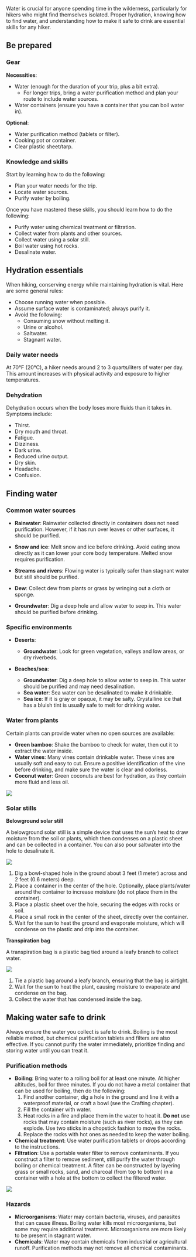 Water is crucial for anyone spending time in the wilderness, particularly for hikers who might find themselves isolated. Proper hydration, knowing how to find water, and understanding how to make it safe to drink are essential skills for any hiker.

## Be prepared
### Gear

**Necessities**:
- Water (enough for the duration of your trip, plus a bit extra).
  - For longer trips, bring a water purification method and plan your route to include water sources.
- Water containers (ensure you have a container that you can boil water in).

**Optional**:
- Water purification method (tablets or filter).
- Cooking pot or container.
- Clear plastic sheet/tarp.

### Knowledge and skills
Start by learning how to do the following:
- Plan your water needs for the trip.
- Locate water sources.
- Purify water by boiling.

Once you have mastered these skills, you should learn how to do the following:
- Purify water using chemical treatment or filtration.
- Collect water from plants and other sources.
- Collect water using a solar still.
- Boil water using hot rocks.
- Desalinate water.

## Hydration essentials

When hiking, conserving energy while maintaining hydration is vital. Here are some general rules:

- Choose running water when possible.
- Assume surface water is contaminated; always purify it.
- Avoid the following:
  - Consuming snow without melting it.
  - Urine or alcohol.
  - Saltwater.
  - Stagnant water.

### Daily water needs

At 70°F (20°C), a hiker needs around 2 to 3 quarts/liters of water per day. This amount increases with physical activity and exposure to higher temperatures.

### Dehydration

Dehydration occurs when the body loses more fluids than it takes in. Symptoms include:

- Thirst.
- Dry mouth and throat.
- Fatigue.
- Dizziness.
- Dark urine.
- Reduced urine output.
- Dry skin.
- Headache.
- Confusion.

## Finding water

### Common water sources

- **Rainwater**: Rainwater collected directly in containers does not need purification. However, if it has run over leaves or other surfaces, it should be purified.

- **Snow and ice**: Melt snow and ice before drinking. Avoid eating snow directly as it can lower your core body temperature. Melted snow requires purification.

- **Streams and rivers**: Flowing water is typically safer than stagnant water but still should be purified.

- **Dew**: Collect dew from plants or grass by wringing out a cloth or sponge.

- **Groundwater**: Dig a deep hole and allow water to seep in. This water should be purified before drinking.

### Specific environments

- **Deserts**:
  - **Groundwater**: Look for green vegetation, valleys and low areas, or dry riverbeds.

- **Beaches/sea**:
  - **Groundwater**: Dig a deep hole to allow water to seep in. This water should be purified and may need desalination.
  - **Sea water**: Sea water can be desalinated to make it drinkable.
  - **Sea ice**: If it is gray or opaque, it may be salty. Crystalline ice that has a bluish tint is usually safe to melt for drinking water.

### Water from plants

Certain plants can provide water when no open sources are available:

- **Green bamboo**: Shake the bamboo to check for water, then cut it to extract the water inside.
- **Water vines**: Many vines contain drinkable water. These vines are usually soft and easy to cut. Ensure a positive identification of the vine before drinking, and make sure the water is clear and odorless.
- **Coconut water**: Green coconuts are best for hydration, as they contain more fluid and less oil.

![](file:///android_asset/survival_guide/13.webp)

### Solar stills

**Belowground solar still**

A belowground solar still is a simple device that uses the sun’s heat to draw moisture from the soil or plants, which then condenses on a plastic sheet and can be collected in a container. You can also pour saltwater into the hole to desalinate it.

![](file:///android_asset/survival_guide/16.webp)

1. Dig a bowl-shaped hole in the ground about 3 feet (1 meter) across and 2 feet (0.6 meters) deep.
2. Place a container in the center of the hole. Optionally, place plants/water around the container to increase moisture (do not place them in the container).
3. Place a plastic sheet over the hole, securing the edges with rocks or soil.
4. Place a small rock in the center of the sheet, directly over the container.
5. Wait for the sun to heat the ground and evaporate moisture, which will condense on the plastic and drip into the container.

**Transpiration bag**

A transpiration bag is a plastic bag tied around a leafy branch to collect water.

![](file:///android_asset/survival_guide/15.webp)

1. Tie a plastic bag around a leafy branch, ensuring that the bag is airtight.
2. Wait for the sun to heat the plant, causing moisture to evaporate and condense on the bag.
3. Collect the water that has condensed inside the bag.

## Making water safe to drink

Always ensure the water you collect is safe to drink. Boiling is the most reliable method, but chemical purification tablets and filters are also effective. If you cannot purify the water immediately, prioritize finding and storing water until you can treat it.

### Purification methods

- **Boiling**: Bring water to a rolling boil for at least one minute. At higher altitudes, boil for three minutes. If you do not have a metal container that can be used for boiling, then do the following:
  1. Find another container, dig a hole in the ground and line it with a waterproof material, or craft a bowl (see the Crafting chapter).
  2. Fill the container with water.
  3. Heat rocks in a fire and place them in the water to heat it. **Do not** use rocks that may contain moisture (such as river rocks), as they can explode. Use two sticks in a chopstick fashion to move the rocks.
  4. Replace the rocks with hot ones as needed to keep the water boiling.
- **Chemical treatment**: Use water purification tablets or drops according to the instructions.
- **Filtration**: Use a portable water filter to remove contaminants. If you construct a filter to remove sediment, still purify the water through boiling or chemical treatment. A filter can be constructed by layering grass or small rocks, sand, and charcoal (from top to bottom) in a container with a hole at the bottom to collect the filtered water.

![](file:///android_asset/survival_guide/19.webp)

### Hazards
- **Microorganisms**: Water may contain bacteria, viruses, and parasites that can cause illness. Boiling water kills most microorganisms, but some may require additional treatment. Microorganisms are more likely to be present in stagnant water.
- **Chemicals**: Water may contain chemicals from industrial or agricultural runoff. Purification methods may not remove all chemical contaminants.